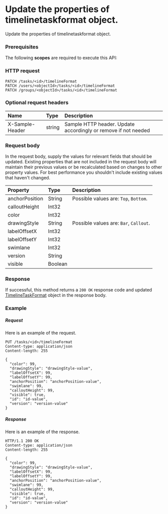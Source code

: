 # Update the properties of timelinetaskformat object.

Update the properties of timelinetaskformat object.
### Prerequisites
The following **scopes** are required to execute this API: 
### HTTP request
<!-- { "blockType": "ignored" } -->
```http
PATCH /tasks/<id>/timelineFormat
PATCH /users/<objectId>/tasks/<id>/timelineFormat
PATCH /groups/<objectId>/tasks/<id>/timelineFormat
```
### Optional request headers
| Name       | Type | Description|
|:-----------|:------|:----------|
| X-Sample-Header  | string  | Sample HTTP header. Update accordingly or remove if not needed|

### Request body
In the request body, supply the values for relevant fields that should be updated. Existing properties that are not included in the request body will maintain their previous values or be recalculated based on changes to other property values. For best performance you shouldn't include existing values that haven't changed.

| Property	   | Type	|Description|
|:---------------|:--------|:----------|
|anchorPosition|String| Possible values are: `Top`, `Bottom`.|
|calloutHeight|Int32||
|color|Int32||
|drawingStyle|String| Possible values are: `Bar`, `Callout`.|
|labelOffsetX|Int32||
|labelOffsetY|Int32||
|swimlane|Int32||
|version|String||
|visible|Boolean||

### Response
If successful, this method returns a `200 OK` response code and updated [TimelineTaskFormat](../resources/timelinetaskformat.md) object in the response body.
### Example
##### Request
Here is an example of the request.
<!-- {
  "blockType": "request",
  "name": "update_timelinetaskformat"
}-->
```http
PUT /tasks/<id>/timelineFormat
Content-type: application/json
Content-length: 255

{
  "color": 99,
  "drawingStyle": "drawingStyle-value",
  "labelOffsetX": 99,
  "labelOffsetY": 99,
  "anchorPosition": "anchorPosition-value",
  "swimlane": 99,
  "calloutHeight": 99,
  "visible": true,
  "id": "id-value",
  "version": "version-value"
}
```
##### Response
Here is an example of the response.
<!-- {
  "blockType": "response",
  "truncated": false,
  "@odata.type": "microsoft.graph.timelinetaskformat"
} -->
```http
HTTP/1.1 200 OK
Content-type: application/json
Content-length: 255

{
  "color": 99,
  "drawingStyle": "drawingStyle-value",
  "labelOffsetX": 99,
  "labelOffsetY": 99,
  "anchorPosition": "anchorPosition-value",
  "swimlane": 99,
  "calloutHeight": 99,
  "visible": true,
  "id": "id-value",
  "version": "version-value"
}
```

<!-- uuid: 8060035e-062d-44ca-b14d-94eae4b43c22
2015-10-25 14:02:53 UTC -->
<!-- {
  "type": "#page.annotation",
  "description": "Update the properties of timelinetaskformat object.",
  "keywords": "",
  "section": "documentation",
  "tocPath": ""
}-->